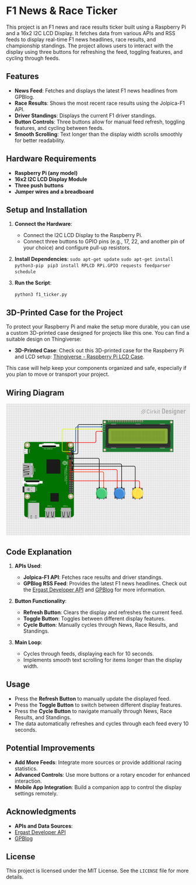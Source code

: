 
# F1 News & Race Ticker

This project is an F1 news and race results ticker built using a Raspberry Pi and a 16x2 I2C LCD Display. It fetches data from various APIs and RSS feeds to display real-time F1 news headlines, race results, and championship standings. The project allows users to interact with the display using three buttons for refreshing the feed, toggling features, and cycling through feeds.

## Features

-   **News Feed**: Fetches and displays the latest F1 news headlines from GPBlog.
-   **Race Results**: Shows the most recent race results using the Jolpica-F1 API.
-   **Driver Standings**: Displays the current F1 driver standings.
-   **Button Controls**: Three buttons allow for manual feed refresh, toggling features, and cycling between feeds.
-   **Smooth Scrolling**: Text longer than the display width scrolls smoothly for better readability.

## Hardware Requirements

-   **Raspberry Pi (any model)**
-   **16x2 I2C LCD Display Module**
-   **Three push buttons**
-   **Jumper wires and a breadboard**


## Setup and Installation

1.  **Connect the Hardware**:
    
    -   Connect the I2C LCD Display to the Raspberry Pi.
    -   Connect three buttons to GPIO pins (e.g., 17, 22, and another pin of your choice) and configure pull-up resistors.
2.  **Install Dependencies**:
    `sudo apt-get update`
`sudo apt-get install python3-pip`
   ` pip3 install RPLCD RPi.GPIO requests feedparser schedule` 
    
3.  **Run the Script**:
    
    `python3 f1_ticker.py` 
    
## 3D-Printed Case for the Project

To protect your Raspberry Pi and make the setup more durable, you can use a custom 3D-printed case designed for projects like this one. You can find a suitable design on Thingiverse:

-   **3D-Printed Case**: Check out this 3D-printed case for the Raspberry Pi and LCD setup: [Thingiverse - Raspberry Pi LCD Case](https://www.thingiverse.com/thing:4140909#google_vignette).

This case will help keep your components organized and safe, especially if you plan to move or transport your project.
## Wiring Diagram
![Wiring Diagram](pi_chart.png)
## Code Explanation

1.  **APIs Used**:
    
    -   **Jolpica-F1 API**: Fetches race results and driver standings.
    -   **GPBlog RSS Feed**: Provides the latest F1 news headlines.
   Check out the [Ergast Developer API](https://ergast.com/mrd/) and [GPBlog](https://www.gpblog.com/en) for more information.

2.  **Button Functionality**:
    
    -   **Refresh Button**: Clears the display and refreshes the current feed.
    -   **Toggle Button**: Toggles between different display features.
    -   **Cycle Button**: Manually cycles through News, Race Results, and Standings.
3.  **Main Loop**:
    
    -   Cycles through feeds, displaying each for 10 seconds.
    -   Implements smooth text scrolling for items longer than the display width.

## Usage

-   Press the **Refresh Button** to manually update the displayed feed.
-   Press the **Toggle Button** to switch between different display features.
-   Press the **Cycle Button** to navigate manually through News, Race Results, and Standings.
-   The data automatically refreshes and cycles through each feed every 10 seconds.

## Potential Improvements

-   **Add More Feeds**: Integrate more sources or provide additional racing statistics.
-   **Advanced Controls**: Use more buttons or a rotary encoder for enhanced interaction.
-   **Mobile App Integration**: Build a companion app to control the display settings remotely.

## Acknowledgments

-   **APIs and Data Sources**:
- [Ergast Developer API](https://ergast.com/mrd/)
 - [GPBlog](https://www.gpblog.com/en)

## License

This project is licensed under the MIT License. See the `LICENSE` file for more details.
